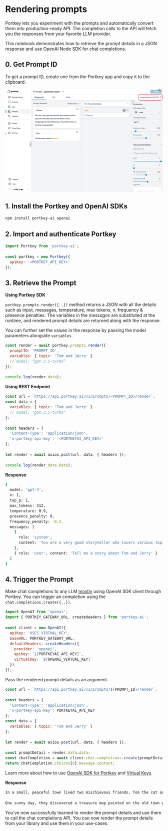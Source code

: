 # Rendering prompts

Portkey lets you experiment with the prompts and automatically convert them into production-ready API. The completion calls to the API will fetch you the responses from your favorite LLM provider.

This notebook demonstrates how to retrieve the prompt details in a JSON response and use OpenAI Node SDK for chat completions.

## 0. Get Prompt ID

To get a prompt ID, create one from the Portkey app and copy it to the clipboard.

![](./images/1-rendering-prompts.png)

## 1. Install the Portkey and OpenAI SDKs

```sh
npm install portkey-ai openai
```

## 2. Import and authenticate Portkey

```js
import Portkey from 'portkey-ai';

const portkey = new Portkey({
  apiKey: '<PORTKEY_API_KEY>'
});
```

## 3. Retrieve the Prompt

**Using Portkey SDK**

`portkey.prompts.render({..})` method returns a JSON with all the details such as input, messages, temperature, max tokens, n, frequency & presence penalties. The variables in the _messages_ are substituted at the runtime, and rendered prompt details are returned along with the response.

You can further set the values in the response by passing the model parameters alongside `variables`.

```js
const render = await portkey.prompts.render({
  promptID: 'PROMPT_ID',
  variables: { topic: 'Tom and Jerry' }
  // model: “gpt-3.5-turbo”
});

console.log(render.data);
```

**Using REST Endpoint**

```js
const url = `https://api.portkey.ai/v1/prompts/<PROMPT_ID>/render`;
const data = {
  variables: { topic: 'Tom and Jerry' }
  // model: "gpt-3.5-turbo"
};

const headers = {
  'Content-Type': 'application/json',
  'x-portkey-api-key': '<PORTKEYAI_API_KEY>'
};

let render = await axios.post(url, data, { headers });

console.log(render.data.data);
```

**Response**

```sh
{
  model: 'gpt-4',
  n: 1,
  top_p: 1,
  max_tokens: 512,
  temperature: 0.9,
  presence_penalty: 0,
  frequency_penalty: -0.2,
  messages: [
    {
      role: 'system',
      content: 'You are a very good storyteller who covers various topics for the kids. You narrate them in very intriguing and interesting ways.  You tell the story in less than 3 paragraphs.'
    },
    { role: 'user', content: 'Tell me a story about Tom and Jerry' }
  ]
}
```

## 4. Trigger the Prompt

Make chat completions to any LLM [mostly](https://portkey.ai/docs/welcome/integration-guides) using OpenAI SDK client through Portkey. You can trigger an completion using the `chat.completions.create({..})`.

```js
import OpenAI from 'openai';
import { PORTKEY_GATEWAY_URL, createHeaders } from 'portkey-ai';

const client = new OpenAI({
  apiKey: 'USES_VIRTUAL_KEY',
  baseURL: PORTKEY_GATEWAY_URL,
  defaultHeaders: createHeaders({
    provider: 'openai',
    apiKey: `${PORTKEYAI_API_KEY}`,
    virtualKey: `${OPENAI_VIRTUAL_KEY}`
  })
});
```

Pass the rendered prompt details as an argument.

```js
const url = `https://api.portkey.ai/v1/prompts/${PROMPT_ID}/render`;

const headers = {
  'Content-Type': 'application/json',
  'x-portkey-api-key': PORTKEYAI_API_KEY
};
const data = {
  variables: { topic: 'Tom and Jerry' }
};

let render = await axios.post(url, data, { headers });

const promptDetail = render.data.data;
const chatCompletion = await client.chat.completions.create(promptDetail);
return chatCompletion.choices[0].message.content;
```

Learn more about how to use [OpenAI SDK for Portkey](https://portkey.ai/docs/welcome/integration-guides/openai#using-the-portkey-gateway) and [Virtual Keys](https://portkey.ai/docs/product/ai-gateway-streamline-llm-integrations/virtual-keys).

**Response**

```md
In a small, peaceful town lived two mischievous friends, Tom the cat and Jerry the mouse. They weren't your usual cat and mouse, they were best friends! Tom, who could be described as the bighearted goof, and Jerry, the tiny little mouse with a huge heart and great wisdom, were famous for their playful antics.

One sunny day, they discovered a treasure map painted on the old town wall. They decided to follow the map, which, to their surprise, led them to the back of their own house. They dug up and found a chest full of delicious food and refreshing drinks. They had a grand feast and shared the food with the whole town, bringing joy and smiles. It was known as the best day ever in the town, all thanks to our heroes, Tom and Jerry.
```

You’ve now successfully learned to render the prompt details and use them to call the chat completions API. You can now render the prompt details from your library and use them in your use-cases.
